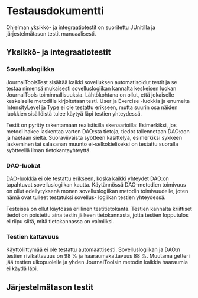 # Testausdokumentti

Ohjelman yksikkö- ja integraatiotestit on suoritettu JUnitilla ja järjestelmätason testit manuaalisesti.

## Yksikkö- ja integraatiotestit

### Sovelluslogiikka

JournalToolsTest sisältää kaikki sovelluksen automatisoidut testit ja se testaa nimensä mukaisesti sovelluslogiikan kannalta
keskeisen luokan JournalTools toiminnallisuuksia. Lähtökohtana on ollut, että jokaiselle keskeiselle metodille kirjoitetaan
testi. User ja Exercise -luokkia ja enumeita IntensityLevel ja Type ei ole testattu erikseen, mutta suurin osa näiden luokkien
sisällöistä tulee käytyä läpi testien yhteydessä.

Testit on pyritty rakentamaan realistisilla skenaarioilla: Esimerkiksi, jos metodi hakee laskentaa varten DAO:sta tietoja,
tiedot tallennetaan DAO:oon ja haetaan sieltä. Suoraviivaista syötteen käsittelyä, esimerkiksi sykkeen laskeminen tai salasanan
muunto ei-selkokieliseksi on testattu suoralla syötteellä ilman tietokantayhteyttä.

### DAO-luokat

DAO-luokkia ei ole testattu erikseen, koska kaikki yhteydet DAO:on tapahtuvat sovelluslogiikan kautta. Käytännössä DAO-metodien
toimivuus on ollut edellytyksenä monen sovelluslogiikan metodin toimivuudelle, joten nämä ovat tulleet testatuksi sovellus-
logiikan testien yhteydessä.

Testeissä on ollut käytössä erillinen testitietokanta. Testien kannalta kriittiset tiedot on poistettu aina testin 
jälkeen tietokannasta, jotta testien lopputulos ei riipu siitä, mitä tietokannassa on valmiiksi.

### Testien kattavuus

Käyttöliittymää ei ole testattu automaattisesti. Sovelluslogiikan ja DAO:n testien rivikattavuus on 98 % ja haaraumakattavuus
88 %. Muutama getteri jää testien ulkopuolelle ja yhden JournalToolsin metodin kaikkia haaraumia ei käydä läpi.

## Järjestelmätason testit
